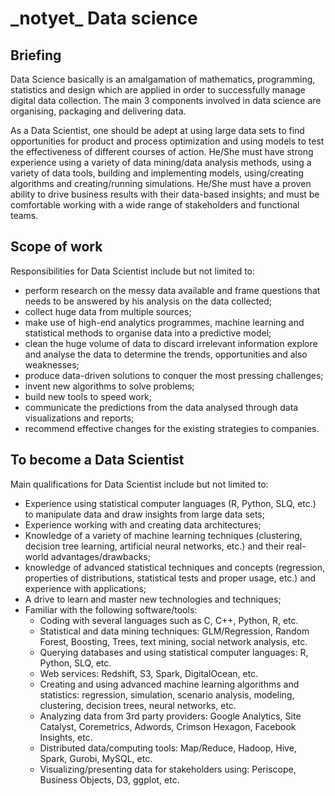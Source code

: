 # \_notyet\_ Data science

## Briefing

Data Science basically is an amalgamation of mathematics, programming, statistics and design which are applied in order to successfully manage digital data collection. The main 3 components involved in data science are organising, packaging and delivering data.

As a Data Scientist, one should be adept at using large data sets to find opportunities for product and process optimization and using models to test the effectiveness of different courses of action. He/She must have strong experience using a variety of data mining/data analysis methods, using a variety of data tools, building and implementing models, using/creating algorithms and creating/running simulations. He/She must have a proven ability to drive business results with their data-based insights; and must be comfortable working with a wide range of stakeholders and functional teams.

## Scope of work

Responsibilities for Data Scientist include but not limited to:

* perform research on the messy data available and frame questions that needs to be answered by his analysis on the data collected; 
* collect huge data from multiple sources;
* make use of high-end analytics programmes, machine learning and statistical methods to organise data into a predictive model; 
* clean the huge volume of data to discard irrelevant information explore and analyse the data to determine the trends, opportunities and also weaknesses;
* produce data-driven solutions to conquer the most pressing challenges;
* invent new algorithms to solve problems;
* build new tools to speed work;
* communicate the predictions from the data analysed through data visualizations and reports;
* recommend effective changes for the existing strategies to companies.

## To become a Data Scientist

Main qualifications for Data Scientist include but not limited to:

* Experience using statistical computer languages \(R, Python, SLQ, etc.\) to manipulate data and draw insights from large data sets;
* Experience working with and creating data architectures;
* Knowledge of a variety of machine learning techniques \(clustering, decision tree learning, artificial neural networks, etc.\) and their real-world advantages/drawbacks;
* knowledge of advanced statistical techniques and concepts \(regression, properties of distributions, statistical tests and proper usage, etc.\) and experience with applications;
* A drive to learn and master new technologies and techniques;
* Familiar with the following software/tools:
  * Coding with several languages such as C, C++, Python, R, etc.
  * Statistical and data mining techniques: GLM/Regression, Random Forest, Boosting, Trees, text mining, social network analysis, etc.
  * Querying databases and using statistical computer languages: R, Python, SLQ, etc.
  * Web services: Redshift, S3, Spark, DigitalOcean, etc.
  * Creating and using advanced machine learning algorithms and statistics: regression, simulation, scenario analysis, modeling, clustering, decision trees, neural networks, etc.
  * Analyzing data from 3rd party providers: Google Analytics, Site Catalyst, Coremetrics, Adwords, Crimson Hexagon, Facebook Insights, etc.
  * Distributed data/computing tools: Map/Reduce, Hadoop, Hive, Spark, Gurobi, MySQL, etc.
  * Visualizing/presenting data for stakeholders using: Periscope, Business Objects, D3, ggplot, etc.

